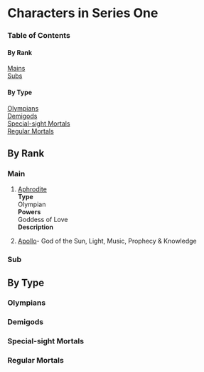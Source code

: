 # Characters in Series One
### Table of Contents
#### By Rank
[Mains](https://github.com/BetsyZhang10/my-first-game/blob/main/game/series/series-one/characters.md#main)  
[Subs](https://github.com/BetsyZhang10/my-first-game/blob/main/game/series/series-one/characters.md#sub)  
#### By Type
[Olympians](https://github.com/BetsyZhang10/my-first-game/blob/main/game/series/series-one/characters.md#olympians)    
[Demigods](https://github.com/BetsyZhang10/my-first-game/blob/main/game/series/series-one/characters.md#demigods)  
[Special-sight Mortals](https://github.com/BetsyZhang10/my-first-game/blob/main/game/series/series-one/characters.md#special-sight-mortals)  
[Regular Mortals](https://github.com/BetsyZhang10/my-first-game/blob/main/game/series/series-one/characters.md#regular-mortals)  
## By Rank
### Main
1. [Aphrodite](https://www.greekmythology.com/Olympians/Aphrodite/aphrodite.html)  
**Type**  
Olympian  
**Powers**  
Goddess of Love  
**Description**  
  
3. [Apollo](https://www.greekmythology.com/Olympians/Apollo/apollo.html)- God of the Sun, Light, Music, Prophecy & Knowledge
### Sub
## By Type
### Olympians

### Demigods

### Special-sight Mortals

### Regular Mortals
